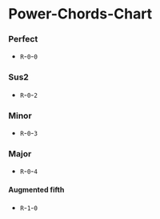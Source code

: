 Power-Chords-Chart
=====================
### Perfect
- `R`-`0`-`0`

### Sus2
- `R`-`0`-`2`

### Minor
- `R`-`0`-`3`

### Major
- `R`-`0`-`4`

#### Augmented fifth
- `R`-`1`-`0`
